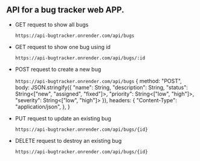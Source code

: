 ## API for a bug tracker web APP.

- GET request to show all bugs

  `https://api-bugtracker.onrender.com/api/bugs`

- GET request to show one bug using id

  `https://api-bugtracker.onrender.com/api/bugs/:id`

- POST request to create a new bug

  `https://api-bugtracker.onrender.com/api/bugs`
  {
  method: "POST",
  body: JSON.stringify({
  "name": String,
  "description": String,
  "status": String<["new", "assigned", "fixed"]>,
  "priority": String<["low", "high"]>,
  "severity": String<["low", "high"]>
  }),
  headers: {
  "Content-Type": "application/json",
  },
  }

- PUT request to update an existing bug

  `https://api-bugtracker.onrender.com/api/bugs/{id}`

- DELETE request to destroy an existing bug

  `https://api-bugtracker.onrender.com/api/bugs/{id}`
